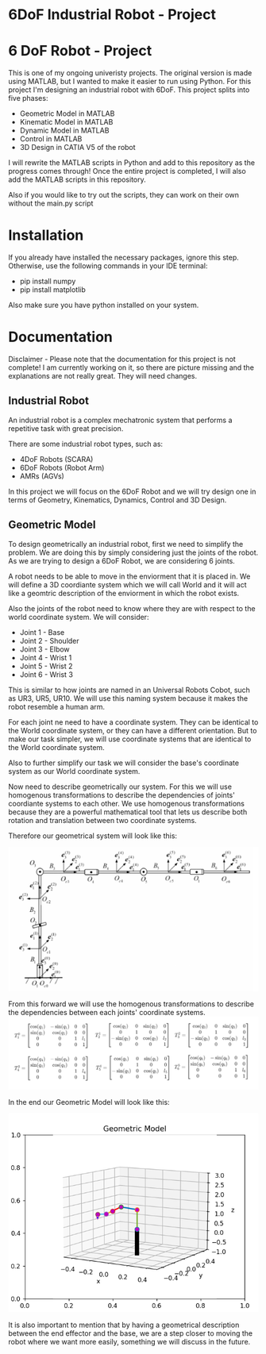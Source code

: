# 6DoF Industrial Robot - Project
# 6 DoF Robot - Project

This is one of my ongoing univeristy projects.
The original version is made using MATLAB, but I wanted to make it easier to run using Python.
For this project I'm designing an industrial robot with 6DoF.
This project splits into five phases:
 - Geometric Model in MATLAB
 - Kinematic Model in MATLAB
 - Dynamic Model in MATLAB
 - Control in MATLAB
 - 3D Design in CATIA V5 of the robot

I will rewrite the MATLAB scripts in Python and add to this repository as the progress comes through!
Once the entire project is completed, I will also add the MATLAB scripts in this repository.

Also if you would like to try out the scripts, they can work on their own without the main.py script

# Installation
If you already have installed the necessary packages, ignore this step.
Otherwise, use the following commands in your IDE terminal:

 - pip install numpy
 - pip install matplotlib

 Also make sure you have python installed on your system.

# Documentation

 Disclaimer - Please note that the documentation for this project is not complete!
 I am currently working on it, so there are picture missing and the explanations are not really great. They will need changes.

## Industrial Robot

An industrial robot is a complex mechatronic system that performs a repetitive task with great precision.

There are some industrial robot types, such as:
 - 4DoF Robots (SCARA)
 - 6DoF Robots (Robot Arm)
 - AMRs (AGVs)

In this project we will focus on the 6DoF Robot and we will try design one in terms of Geometry, Kinematics, Dynamics, Control and 3D Design.

## Geometric Model

To design geometrically an industrial robot, first we need to simplify the problem.
We are doing this by simply considering just the joints of the robot.
As we are trying to design a 6DoF Robot, we are considering 6 joints.

A robot needs to be able to move in the enviorment that it is placed in.
We will define a 3D coordiante system which we will call World and it will act like a geomtric description of the enviorment in which the robot exists.

Also the joints of the robot need to know where they are with respect to the world coordinate system.
We will consider:
 - Joint 1 - Base
 - Joint 2 - Shoulder
 - Joint 3 - Elbow
 - Joint 4 - Wrist 1
 - Joint 5 - Wrist 2
 - Joint 6 - Wrist 3

This is similar to how joints are named in an Universal Robots Cobot, such as UR3, UR5, UR10.
We will use this naming system because it makes the robot resemble a human arm.

For each joint ne need to have a coordinate system.
They can be identical to the World coordinate system, or they can have a different orientation.
But to make our task simpler, we will use coordinate systems that are identical to the World coordinate system.

Also to further simplify our task we will consider the base's coordinate system as our World coordinate system.

Now need to describe geometrically our system.
For this we will use homogenous transformations to describe the dependencies of joints' coordiante systems to each other.
We use homogenous transformations because they are a powerful mathematical tool that lets us describe both rotation and translation between two coordinate systems.

Therefore our geometrical system will look like this:

![Alt text](README/READMEPictures/schematicDiagram.png?raw=true "Geometric Diagram")

From this forward we will use the homogenous transformations to describe the dependencies between each joints' coordinate systems.
![Alt text](README/READMEPictures/Transformations.png?raw=true "Homogenous Transformations")

In the end our Geometric Model will look like this:

![Alt text](README/READMEPictures/GeomtricModelExample.png?raw=true "Geomtric Model Example")

It is also important to mention that by having a geometrical description between the end effector and the base, we are a step closer to
moving the robot where we want more easily, something we will discuss in the future.
